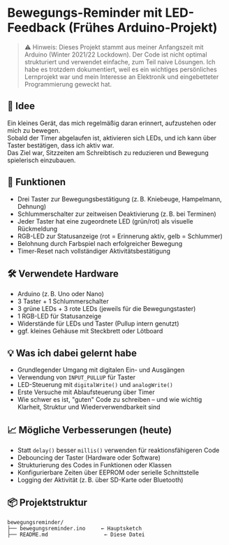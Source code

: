 # Bewegungs-Reminder mit LED-Feedback (Frühes Arduino-Projekt)

> ⚠️ Hinweis: Dieses Projekt stammt aus meiner Anfangszeit mit Arduino (Winter 2021/22 Lockdown).
> Der Code ist nicht optimal strukturiert und verwendet einfache, zum Teil naive Lösungen.
> Ich habe es trotzdem dokumentiert, weil es ein wichtiges persönliches Lernprojekt war und mein Interesse an Elektronik und eingebetteter Programmierung geweckt hat.

## 🧠 Idee

Ein kleines Gerät, das mich regelmäßig daran erinnert, aufzustehen oder mich zu bewegen.  
Sobald der Timer abgelaufen ist, aktivieren sich LEDs, und ich kann über Taster bestätigen, dass ich aktiv war.  
Das Ziel war, Sitzzeiten am Schreibtisch zu reduzieren und Bewegung spielerisch einzubauen.

## 🔧 Funktionen

- Drei Taster zur Bewegungsbestätigung (z. B. Kniebeuge, Hampelmann, Dehnung)
- Schlummerschalter zur zeitweisen Deaktivierung (z. B. bei Terminen)
- Jeder Taster hat eine zugeordnete LED (grün/rot) als visuelle Rückmeldung
- RGB-LED zur Statusanzeige (rot = Erinnerung aktiv, gelb = Schlummer)
- Belohnung durch Farbspiel nach erfolgreicher Bewegung
- Timer-Reset nach vollständiger Aktivitätsbestätigung

## 🛠️ Verwendete Hardware

- Arduino (z. B. Uno oder Nano)
- 3 Taster + 1 Schlummerschalter
- 3 grüne LEDs + 3 rote LEDs (jeweils für die Bewegungstaster)
- 1 RGB-LED für Statusanzeige
- Widerstände für LEDs und Taster (Pullup intern genutzt)
- ggf. kleines Gehäuse mit Steckbrett oder Lötboard

## 💡 Was ich dabei gelernt habe

- Grundlegender Umgang mit digitalen Ein- und Ausgängen
- Verwendung von `INPUT_PULLUP` für Taster
- LED-Steuerung mit `digitalWrite()` und `analogWrite()`
- Erste Versuche mit Ablaufsteuerung über Timer
- Wie schwer es ist, "guten" Code zu schreiben – und wie wichtig Klarheit, Struktur und Wiederverwendbarkeit sind

## 📈 Mögliche Verbesserungen (heute)

- Statt `delay()` besser `millis()` verwenden für reaktionsfähigeren Code
- Debouncing der Taster (Hardware oder Software)
- Strukturierung des Codes in Funktionen oder Klassen
- Konfigurierbare Zeiten über EEPROM oder serielle Schnittstelle
- Logging der Aktivität (z. B. über SD-Karte oder Bluetooth)

## 📦 Projektstruktur

```text
bewegungsreminder/
├── bewegungsreminder.ino     ← Hauptsketch
├── README.md                  ← Diese Datei
